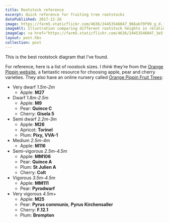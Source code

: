```yaml
---
title: Rootstock reference
excerpt: Quick reference for fruiting tree rootstocks
datePublished: 2017-12-26
image: https://farm5.staticflickr.com/4636/24453546047_966ab79f99_q_d.jpg
imageAlt: Illustration comparing different rootstock heights in relation to person
imageCap: <a href="https://farm5.staticflickr.com/4636/24453546047_3e5fb2dfec_o_d.png">Rootstocks explained illustration</a>, I think from <a href="https://www.johnstowngardencentre.ie/blog/johnstowngardencentre.ie/2016/03/08/rootstocks-explained/">Johnstown Garden Centre</a>
layout: post.hbs
collection: post
---
```


This is the best rootstock diagram that I’ve found.

For reference, here is a list of roostock sizes. I _think_ they’re from the [Orange Pippin website](https://www.orangepippin.com/apples), a fantastic resource for choosing apple, pear and cherry varieties. They also have an online nursery called [Orange Pippin Fruit Trees](https://www.orangepippintrees.co.uk/):

* Very dwarf _1.5m-2m_
  * Apple: **M27**
* Dwarf _1.8m-2.5m_
  * Apple: **M9**
  * Pear: **Quince C**
  * Cherry: **Gisela 5**
* Semi dwarf _2.2m-3m_
  * Apple: **M26**
  * Apricot: **Torinel**
  * Plum: **Pixy, VVA-1**
* Medium _2.5m-4m_
  * Apple: **M116**
* Semi-vigorous _2.5m-4.5m_
  * Apple: **MM106**
  * Pear: **Quince A**
  * Plum: **St Julien A**
  * Cherry: **Colt**
* Vigorous _3.5m-4.5m_
  * Apple: **MM111**
  * Pear: **Pyrodwarf**
* Very vigorous _4.5m+_
  * Apple: **M25**
  * Pear: **Pyrus communis**, **Pyrus Kirchensaller**
  * Cherry: **F.12.1**
  * Plum: **Brompton**
